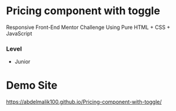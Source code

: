 # Pricing component with toggle

Responsive Front-End Mentor Challenge Using Pure HTML + CSS + JavaScript

### Level

- Junior

# Demo Site
https://abdelmalik100.github.io/Pricing-component-with-toggle/
